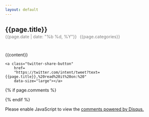 ```yaml
---
layout: default
---
```

<script type="text/javascript" src="//s7.addthis.com/js/300/addthis_widget.js#pubid=ra-5abac57df3c38cac"></script> 

<h2 style="margin-bottom: 0;">{{page.title}}</h2>
<p style="margin-top: 2px;color: #808080; margin-bottom: 3em; display: flex;">{{page.date | date: "%b %d, %Y"}}<span style="margin: 0 10px;">{{page.categories}}</span>
<a class="twitter-follow-button"
  href="https://twitter.com/zeyadetman"
  data-size="small"></a>
</p>

{{content}}

<div class="socialmedia">
    <div id="fb-root"></div>
    <div class="fb-share-button" data-href="{{page.url}}" data-layout="button" data-size="large"       data-mobile-iframe="true"><a target="_blank" href="{{page.url}}"                              class="fb-xfbml-parse-ignore"></a></div>

    <a class="twitter-share-button"
        href=
        "https://twitter.com/intent/tweet?text={{page.title}},%20read%20it%20on:%20"
        data-size="large"></a>
</div>

{% if page.comments %}

<div id="disqus_thread"></div>

{% endif %}

<script>

/**
*  RECOMMENDED CONFIGURATION VARIABLES: EDIT AND UNCOMMENT THE SECTION BELOW TO INSERT DYNAMICVALUES FROM YOUR PLATFORM OR CMS.
*  LEARN WHY DEFINING THESE VARIABLES IS IMPORTANT:https://disqus.com/admin/universalcode/#configuration-variables*/

var disqus_config = function () {
  this.page.url = '{{ page.url | absolute_url }}';
};

(function() { // DON'T EDIT BELOW THIS LINE
    var d = document, s = d.createElement('script');
    s.src = 'https://zeyadetman.disqus.com/embed.js';
    s.setAttribute('data-timestamp', +new Date());
    (d.head || d.body).appendChild(s);
})();

(function(d, s, id) {
  var js, fjs = d.getElementsByTagName(s)[0];
  if (d.getElementById(id)) return;
  js = d.createElement(s); js.id = id;
  js.src = 'https://connect.facebook.net/en_US/sdk.js#xfbml=1&version=v3.1&appId=269290577224281&autoLogAppEvents=1';
  fjs.parentNode.insertBefore(js, fjs);
}(document, 'script', 'facebook-jssdk'));

</script>

<noscript>Please enable JavaScript to view the <a href="https://disqus.com/ref_noscript">comments powered by Disqus.</a></noscript>
